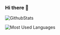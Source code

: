 ### Hi there 👋
![GithubStats](https://github-readme-stats.vercel.app/api?username=carefreezi&show_icons=true&theme=dark&count_private=true)

![Most Used Languages](https://github-readme-stats.vercel.app/api/top-langs/?username=carefreezi&theme=dark&layout=compact)


<!--
**carefreezi/carefreezi** is a ✨ _special_ ✨ repository because its `README.md` (this file) appears on your GitHub profile.

Here are some ideas to get you started:

- 🔭 I’m currently working on ...
- 🌱 I’m currently learning ...
- 👯 I’m looking to collaborate on ...
- 🤔 I’m looking for help with ...
- 💬 Ask me about ...
- 📫 How to reach me: ...
- 😄 Pronouns: ...
- ⚡ Fun fact: ...
-->
